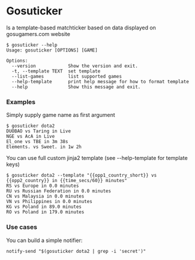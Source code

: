# Gosuticker
Is a template-based matchticker based on data displayed on gosugamers.com website

```console
$ gosuticker --help
Usage: gosuticker [OPTIONS] [GAME]

Options:
  --version            Show the version and exit.
  -t, --template TEXT  set template
  --list-games         list supported games
  --help-template      print help message for how to format template
  --help               Show this message and exit.
```

### Examples

Simply supply game name as first argument

```console
$ gosuticker dota2
DUOBAO vs Taring in Live
NGE vs AcA in Live
El_one vs TBE in 3m 38s
Elements. vs Sweet. in 1w 2h
```

You can use full custom jinja2 template (see --help-template for template keys)

```console
$ gosuticker dota2 --template "{{opp1_country_short}} vs {{opp2_country}} in {{time_secs/60}} minutes"
RS vs Europe in 0.0 minutes
RU vs Russian Federation in 0.0 minutes
CN vs Malaysia in 0.0 minutes
VN vs Philippines in 0.0 minutes
KG vs Poland in 89.0 minutes
RO vs Poland in 179.0 minutes
```


### Use cases

You can build a simple notifier:

```
notify-send "$(gosuticker dota2 | grep -i 'secret')"  
```


